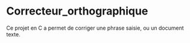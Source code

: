 # Correcteur_orthographique
Ce projet en C a permet de corriger une phrase saisie, ou un document texte.
